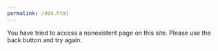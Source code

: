 ```yaml
---
permalink: /404.html
---
```


You have tried to access a nonexistent page on this site.
Please use the back button and try again.
